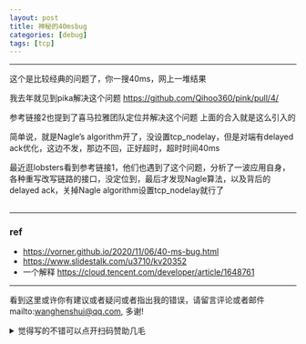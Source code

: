 ```yaml
---
layout: post
title: 神秘的40msbug
categories: [debug]
tags: [tcp]
---
```



---

 这个是比较经典的问题了，你一搜40ms，网上一堆结果

我去年就见到pika解决这个问题 https://github.com/Qihoo360/pink/pull/4/

参考链接2也提到了喜马拉雅团队定位并解决这个问题 上面的合入就是这么引入的

简单说，就是Nagle’s algorithm开了，没设置tcp_nodelay，但是对端有delayed ack优化，这边不发，那边不回，正好超时，超时时间40ms

最近逛lobsters看到参考链接1，他们也遇到了这个问题，分析了一波应用自身，各种重写改写链路的接口，没定位到，最后才发现Nagle算法，以及背后的delayed ack，关掉Nagle algorithm设置tcp_nodelay就行了

## 

---

### ref

- https://vorner.github.io/2020/11/06/40-ms-bug.html
- https://www.slidestalk.com/u3710/kv20352
- 一个解释 https://cloud.tencent.com/developer/article/1648761


---

看到这里或许你有建议或者疑问或者指出我的错误，请留言评论或者邮件mailto:wanghenshui@qq.com, 多谢! 
<details>
<summary>觉得写的不错可以点开扫码赞助几毛</summary>
<img src="https://wanghenshui.github.io/assets/wepay.png" alt="微信转账">
</details>
